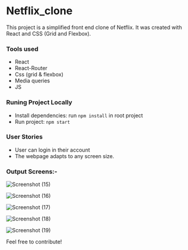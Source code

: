 # Netflix_clone


This project is a simplified front end clone of Netflix. It was created with React and CSS (Grid and Flexbox). 

### Tools used

- React
- React-Router
- Css (grid & flexbox)
- Media queries
- JS

### Runing Project Locally

- Install dependencies: run `npm install` in root project
- Run project: `npm start`

### User Stories

- User can login in their account
- The webpage adapts to any screen size.

### Output Screens:-

![Screenshot (15)](https://user-images.githubusercontent.com/106462901/181194957-93f44a2c-d793-4cff-9bf3-e18c6d78b047.png)


![Screenshot (16)](https://user-images.githubusercontent.com/106462901/181194992-5c692a37-0436-43b7-915a-c1f04227e25b.png)


![Screenshot (17)](https://user-images.githubusercontent.com/106462901/181195029-5b12b371-da31-4300-b97d-6e41ecb03a8f.png)


![Screenshot (18)](https://user-images.githubusercontent.com/106462901/181195066-518bc7a2-3208-4c3b-af16-490a7d186edb.png)


![Screenshot (19)](https://user-images.githubusercontent.com/106462901/181195087-a24daf3a-54c9-4efc-ab4b-a2567c74ad6f.png)


Feel free to contribute!

